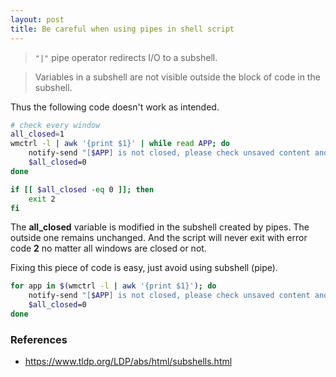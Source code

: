 ```yaml
---
layout: post
title: Be careful when using pipes in shell script
---
```


> `"|"` pipe operator redirects I/O to a subshell.

> Variables in a subshell are not visible outside the block of code in the subshell.

Thus the following code doesn't work as intended.

```bash
# check every window
all_closed=1
wmctrl -l | awk '{print $1}' | while read APP; do
    notify-send "[$APP] is not closed, please check unsaved content and close it manually."
    $all_closed=0
done

if [[ $all_closed -eq 0 ]]; then
    exit 2
fi
```

The **all_closed** variable is modified in the subshell created by pipes. The outside one remains unchanged. And the script will never exit with error code **2** no matter all windows are closed or not.

Fixing this piece of code is easy, just avoid using subshell (pipe).

```bash
for app in $(wmctrl -l | awk '{print $1}'); do
    notify-send "[$APP] is not closed, please check unsaved content and close it manually."
    $all_closed=0
done
```

### References

* <https://www.tldp.org/LDP/abs/html/subshells.html>
